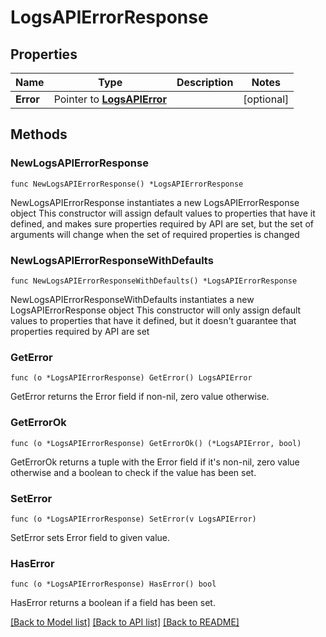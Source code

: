 # LogsAPIErrorResponse

## Properties

Name | Type | Description | Notes
---- | ---- | ----------- | ------
**Error** | Pointer to [**LogsAPIError**](LogsAPIError.md) |  | [optional] 

## Methods

### NewLogsAPIErrorResponse

`func NewLogsAPIErrorResponse() *LogsAPIErrorResponse`

NewLogsAPIErrorResponse instantiates a new LogsAPIErrorResponse object
This constructor will assign default values to properties that have it defined,
and makes sure properties required by API are set, but the set of arguments
will change when the set of required properties is changed

### NewLogsAPIErrorResponseWithDefaults

`func NewLogsAPIErrorResponseWithDefaults() *LogsAPIErrorResponse`

NewLogsAPIErrorResponseWithDefaults instantiates a new LogsAPIErrorResponse object
This constructor will only assign default values to properties that have it defined,
but it doesn't guarantee that properties required by API are set

### GetError

`func (o *LogsAPIErrorResponse) GetError() LogsAPIError`

GetError returns the Error field if non-nil, zero value otherwise.

### GetErrorOk

`func (o *LogsAPIErrorResponse) GetErrorOk() (*LogsAPIError, bool)`

GetErrorOk returns a tuple with the Error field if it's non-nil, zero value otherwise
and a boolean to check if the value has been set.

### SetError

`func (o *LogsAPIErrorResponse) SetError(v LogsAPIError)`

SetError sets Error field to given value.

### HasError

`func (o *LogsAPIErrorResponse) HasError() bool`

HasError returns a boolean if a field has been set.


[[Back to Model list]](../README.md#documentation-for-models) [[Back to API list]](../README.md#documentation-for-api-endpoints) [[Back to README]](../README.md)


